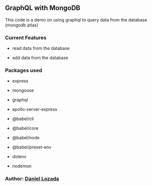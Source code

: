 ## GraphQL with MongoDB

This code is a demo on using graphql to query data from the database (mongodb atlas)

### Current Features

* read data from the database

* add data from the database


### Packages used

* express

* mongoose

* graphql

* apollo-server-express

* @babel/cli

* @babel/core

* @babel/node

* @babel/preset-env

* dotenv

* nodemon



### Author: [Daniel Lozada](https://github.com/adazol123)